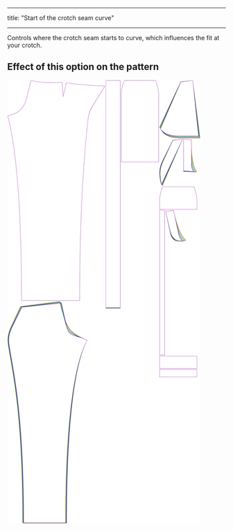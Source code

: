 - - -
title: "Start of the crotch seam curve"
- - -

Controls where the crotch seam starts to curve, which influences the fit at your crotch.

## Effect of this option on the pattern

![This image shows the effect of this option by superimposing several variants that have a different value for this option](charlie_crotchseamcurvestart_sample.svg "Effect of this option on the pattern")
